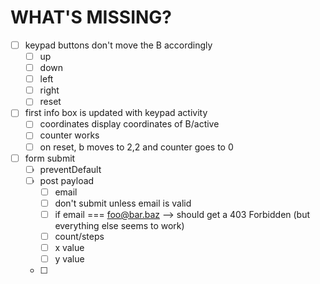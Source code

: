 # WHAT'S MISSING?

- [ ] keypad buttons don't move the B accordingly
    - [ ] up
    - [ ] down
    - [ ] left
    - [ ] right
    - [ ] reset
- [ ] first info box is updated with keypad activity
    - [ ] coordinates display coordinates of B/active
    - [ ] counter works
    - [ ] on reset, b moves to 2,2 and counter goes to 0
- [ ] form submit
    - [ ] preventDefault
    - [ ] post payload
        - [ ] email
        - [ ] don't submit unless email is valid
        - [ ] if email === foo@bar.baz --> should get a 403 Forbidden (but everything else seems to work)
        - [ ] count/steps
        - [ ] x value
        - [ ] y value
    - [ ] 